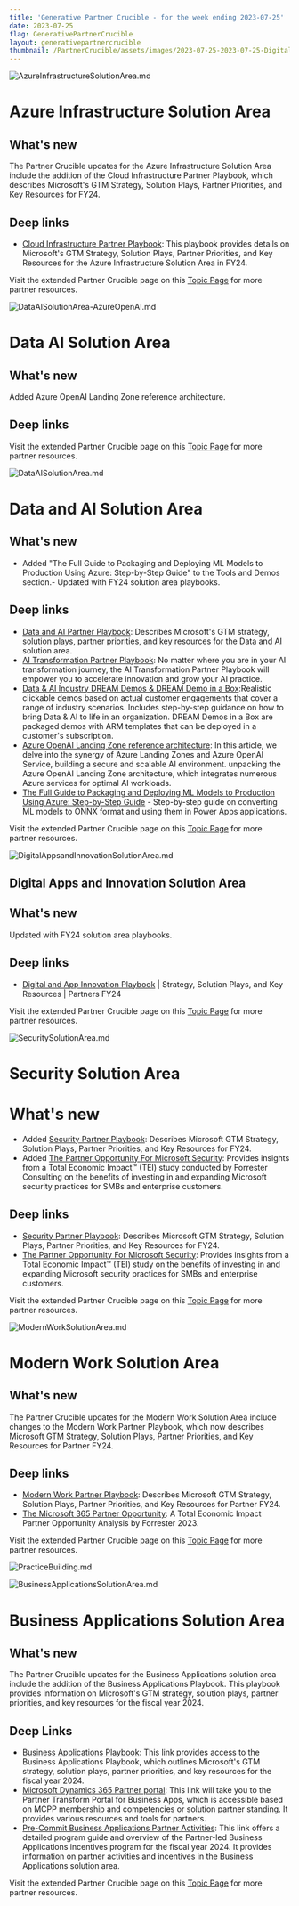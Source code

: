 ```yaml
---
title: 'Generative Partner Crucible - for the week ending 2023-07-25'
date: 2023-07-25
flag: GenerativePartnerCrucible
layout: generativepartnercrucible
thumbnail: /PartnerCrucible/assets/images/2023-07-25-2023-07-25-DigitalAppsandInnovationSolutionArea.md-image.png
---
```


![ AzureInfrastructureSolutionArea.md ]( /PartnerCrucible/assets/images/2023-07-25-AzureInfrastructureSolutionArea.md-image.png )
# Azure Infrastructure Solution Area

## What's new

The Partner Crucible updates for the Azure Infrastructure Solution Area include the addition of the Cloud Infrastructure Partner Playbook, which describes Microsoft's GTM Strategy, Solution Plays, Partner Priorities, and Key Resources for FY24.

## Deep links
- [Cloud Infrastructure Partner Playbook](https://assetsprod.microsoft.com/en-ca/fy24-cloud-infrastructure-partner-playbook.pdf): This playbook provides details on Microsoft's GTM Strategy, Solution Plays, Partner Priorities, and Key Resources for the Azure Infrastructure Solution Area in FY24.

Visit the extended Partner Crucible page on this [Topic Page](https://lagimik.github.io/PartnerCrucible/AzureInfrastructureSolutionArea) for more partner resources.

![ DataAISolutionArea-AzureOpenAI.md ]( /PartnerCrucible/assets/images/2023-07-25-DataAISolutionArea-AzureOpenAI.md-image.png )

# Data AI Solution Area

## What's new

Added Azure OpenAI Landing Zone reference architecture.

## Deep links


Visit the extended Partner Crucible page on this [Topic Page](https://lagimik.github.io/PartnerCrucible/DataAISolutionArea-AzureOpenAI) for more partner resources.

![ DataAISolutionArea.md ]( /PartnerCrucible/assets/images/2023-07-25-DataAISolutionArea.md-image.png )

# Data and AI Solution Area

## What's new
- Added "The Full Guide to Packaging and Deploying ML Models to Production Using Azure: Step-by-Step Guide" to the Tools and Demos section.- Updated with FY24 solution area playbooks.
  
## Deep links
- [Data and AI Partner Playbook](https://assetsprod.microsoft.com/en-ca/fy24-azure-data-and-ai-partner-playbook.pdf): Describes Microsoft's GTM strategy, solution plays, partner priorities, and key resources for the Data and AI solution area.
- [AI Transformation Partner Playbook](https://aka.ms/aipartnerplaybook): No matter where you are in your AI transformation journey, the AI Transformation Partner Playbook will empower you to accelerate innovation and grow your AI practice. 
- [Data & AI Industry DREAM Demos & DREAM Demo in a Box](https://partner.microsoft.com/en-us/asset/collection/industry-dream-demos-and-dream-demo-in-a-box#/):Realistic clickable demos based on actual customer engagements that cover a range of industry scenarios. Includes step-by-step guidance on how to bring Data & AI to life in an organization. DREAM Demos in a Box are packaged demos with ARM templates that can be deployed in a customer's subscription.
- [Azure OpenAI Landing Zone reference architecture](https://techcommunity.microsoft.com/t5/azure-architecture-blog/azure-openai-landing-zone-reference-architecture/ba-p/3882102): In this article, we delve into the synergy of Azure Landing Zones and Azure OpenAI Service, building a secure and scalable AI environment. unpacking the Azure OpenAI Landing Zone architecture, which integrates numerous Azure services for optimal AI workloads.
- [The Full Guide to Packaging and Deploying ML Models to Production Using Azure: Step-by-Step Guide](https://techcommunity.microsoft.com/t5/educator-developer-blog/the-full-guide-to-packaging-and-deploying-ml-models-to/ba-p/3855628) - Step-by-step guide on converting ML models to ONNX format and using them in Power Apps applications.

Visit the extended Partner Crucible page on this [Topic Page](https://lagimik.github.io/PartnerCrucible/DataAISolutionArea) for more partner resources.

![ DigitalAppsandInnovationSolutionArea.md ]( /PartnerCrucible/assets/images/2023-07-25-DigitalAppsandInnovationSolutionArea.md-image.png )

## Digital Apps and Innovation Solution Area

## What's new

Updated with FY24 solution area playbooks.
   
## Deep links
- [Digital and App Innovation Playbook](https://assetsprod.microsoft.com/en-ca/fy24-azure-digital-and-app-innovation-partner-playbook.pdf) | Strategy, Solution Plays, and Key Resources | Partners FY24
  

Visit the extended Partner Crucible page on this [Topic Page](https://lagimik.github.io/PartnerCrucible/DigitalAppsandInnovationSolutionArea) for more partner resources.


![ SecuritySolutionArea.md ]( /PartnerCrucible/assets/images/2023-07-25-SecuritySolutionArea.md-image.png )

# Security Solution Area

# What's new
-  Added [Security Partner Playbook](https://assetsprod.microsoft.com/en-ca/fy24-security-partner-playbook.pdf): Describes Microsoft GTM Strategy, Solution Plays, Partner Priorities, and Key Resources for FY24.
-  Added [The Partner Opportunity For Microsoft Security](https://aka.ms/ForresterMSSecurityTEI2023): Provides insights from a Total Economic Impact™ (TEI) study conducted by Forrester Consulting on the benefits of investing in and expanding Microsoft security practices for SMBs and enterprise customers.
  
## Deep links

-  [Security Partner Playbook](https://assetsprod.microsoft.com/en-ca/fy24-security-partner-playbook.pdf): Describes Microsoft GTM Strategy, Solution Plays, Partner Priorities, and Key Resources for FY24.
-  [The Partner Opportunity For Microsoft Security](https://aka.ms/ForresterMSSecurityTEI2023): Provides insights from a Total Economic Impact™ (TEI) study on the benefits of investing in and expanding Microsoft security practices for SMBs and enterprise customers.

Visit the extended Partner Crucible page on this [Topic Page](https://lagimik.github.io/PartnerCrucible/SecuritySolutionArea) for more partner resources.

![ ModernWorkSolutionArea.md ]( /PartnerCrucible/assets/images/2023-07-25-ModernWorkSolutionArea.md-image.png )

# Modern Work Solution Area

## What's new

The Partner Crucible updates for the Modern Work Solution Area include changes to the Modern Work Partner Playbook, which now describes Microsoft GTM Strategy, Solution Plays, Partner Priorities, and Key Resources for Partner FY24.

## Deep links

- [Modern Work Partner Playbook](https://assetsprod.microsoft.com/en-ca/fy24-modern-work-partner-playbook.pdf): Describes Microsoft GTM Strategy, Solution Plays, Partner Priorities, and Key Resources for Partner FY24.
- [The Microsoft 365 Partner Opportunity](https://aka.ms/W365PartnerTEI): A Total Economic Impact Partner Opportunity Analysis by Forrester 2023.

Visit the extended Partner Crucible page on this [Topic Page](https://lagimik.github.io/PartnerCrucible/ModernWorkSolutionArea) for more partner resources.

![ PracticeBuilding.md ]( /PartnerCrucible/assets/images/2023-07-25-PracticeBuilding.md-image.png )




![ BusinessApplicationsSolutionArea.md ]( /PartnerCrucible/assets/images/2023-07-25-BusinessApplicationsSolutionArea.md-image.png )

# Business Applications Solution Area

## What's new

The Partner Crucible updates for the Business Applications solution area include the addition of the Business Applications Playbook. This playbook provides information on Microsoft's GTM strategy, solution plays, partner priorities, and key resources for the fiscal year 2024.

## Deep Links
- [Business Applications Playbook](https://assetsprod.microsoft.com/en-ca/fy24-business-applications-partner-playbook.pdf): This link provides access to the Business Applications Playbook, which outlines Microsoft's GTM strategy, solution plays, partner priorities, and key resources for the fiscal year 2024.
- [Microsoft Dynamics 365 Partner portal](https://dynamicspartners.transform.microsoft.com): This link will take you to the Partner Transform Portal for Business Apps, which is accessible based on MCPP membership and competencies or solution partner standing. It provides various resources and tools for partners.
- [Pre-Commit Business Applications Partner Activities](https://dynamicspartners.transform.microsoft.com/download/protected?assetname=protectedassets/FY24%2520Pre-Commit%2520Bus%2520Apps%2520Partner%2520Activities%2520Program%2520Guide%2520and%2520Overview.pptx&download=1&protected=1): This link offers a detailed program guide and overview of the Partner-led Business Applications incentives program for the fiscal year 2024. It provides information on partner activities and incentives in the Business Applications solution area.

Visit the extended Partner Crucible page on this [Topic Page](https://lagimik.github.io/PartnerCrucible/BusinessApplicationsSolutionArea) for more partner resources.

